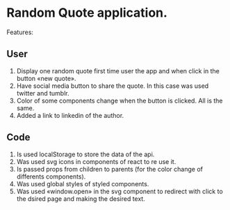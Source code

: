 # Random Quote application. 

Features:
## User
 1) Display one random quote first time user the app and when click in the button «new quote».
 2) Have social media button to share the quote. In this case was used twitter and tumblr.
 3) Color of some components change when the button is clicked. All is the same.
 4) Added a link to linkedin of the author.
 
## Code
 1) Is used localStorage to store the data of the api.
 2) Was used svg icons in components of react to re use it.
 3) Is passed props from children to parents (for the color change of differents components).
 4) Was used global styles of styled components.
 5) Was used «window.open» in the svg component to redirect with click to the dsired page and making the desired text.